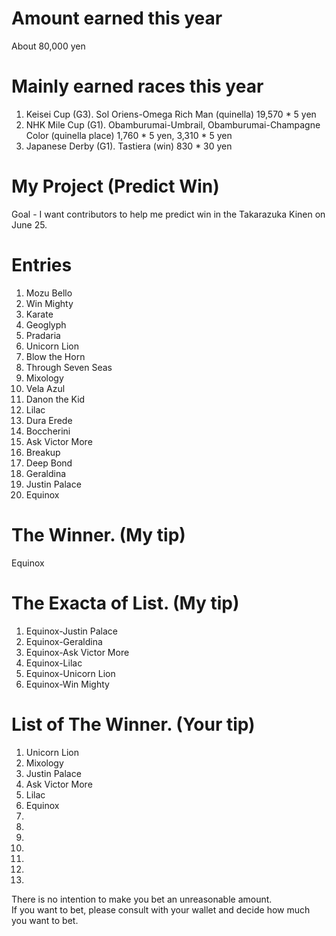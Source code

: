 # Amount earned this year
About 80,000 yen

# Mainly earned races this year
1. Keisei Cup (G3). Sol Oriens-Omega Rich Man (quinella) 19,570 * 5 yen
2. NHK Mile Cup (G1). Obamburumai-Umbrail, Obamburumai-Champagne Color (quinella place) 1,760 * 5 yen, 3,310 * 5 yen
3. Japanese Derby (G1). Tastiera (win) 830 * 30 yen


# My Project (Predict Win)
Goal - I want contributors to help me predict win in the Takarazuka Kinen on June 25.

# Entries
1. Mozu Bello
2. Win Mighty
3. Karate
4. Geoglyph
5. Pradaria
6. Unicorn Lion
7. Blow the Horn
8. Through Seven Seas
9. Mixology
10. Vela Azul
11. Danon the Kid
12. Lilac
13. Dura Erede
14. Boccherini
15. Ask Victor More
16. Breakup
17. Deep Bond
18. Geraldina
19. Justin Palace
20. Equinox

# The Winner. (My tip)
Equinox

# The Exacta of List. (My tip)
1. Equinox-Justin Palace
2. Equinox-Geraldina
3. Equinox-Ask Victor More
4. Equinox-Lilac
5. Equinox-Unicorn Lion
6. Equinox-Win Mighty

# List of The Winner. (Your tip)
1. Unicorn Lion
2. Mixology
3. Justin Palace
4. Ask Victor More
5. Lilac
6. Equinox
7.
8.
9.
10.
11.
12.
13.


There is no intention to make you bet an unreasonable amount. <br>
If you want to bet, please consult with your wallet and decide how much you want to bet.
